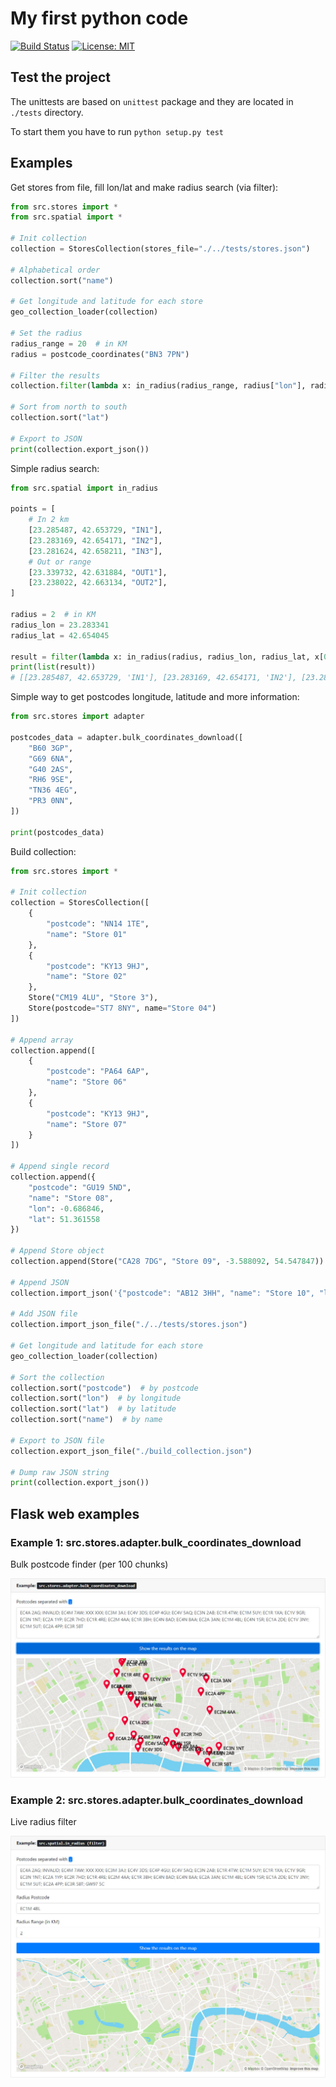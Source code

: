 # My first python code
[![Build Status](https://travis-ci.org/agavazov/python-postcodes.svg?branch=master)](https://travis-ci.org/agavazov/python-postcodes)
[![License: MIT](https://img.shields.io/badge/License-MIT-yellow.svg)](https://opensource.org/licenses/MIT)

## Test the project
The unittests are based on `unittest` package and they are located in `./tests` directory.

To start them you have to run `python setup.py test`

## Examples
Get stores from file, fill lon/lat and make radius search (via filter):
```python
from src.stores import *
from src.spatial import *

# Init collection
collection = StoresCollection(stores_file="./../tests/stores.json")

# Alphabetical order
collection.sort("name")

# Get longitude and latitude for each store
geo_collection_loader(collection)

# Set the radius
radius_range = 20  # in KM
radius = postcode_coordinates("BN3 7PN")

# Filter the results
collection.filter(lambda x: in_radius(radius_range, radius["lon"], radius["lat"], x.lon, x.lat))

# Sort from north to south
collection.sort("lat")

# Export to JSON
print(collection.export_json())
```

Simple radius search:
```python
from src.spatial import in_radius

points = [
    # In 2 km
    [23.285487, 42.653729, "IN1"],
    [23.283169, 42.654171, "IN2"],
    [23.281624, 42.658211, "IN3"],
    # Out or range
    [23.339732, 42.631884, "OUT1"],
    [23.238022, 42.663134, "OUT2"],
]

radius = 2  # in KM
radius_lon = 23.283341
radius_lat = 42.654045

result = filter(lambda x: in_radius(radius, radius_lon, radius_lat, x[0], x[1]), points)
print(list(result))
# [[23.285487, 42.653729, 'IN1'], [23.283169, 42.654171, 'IN2'], [23.281624, 42.658211, 'IN3']]
```

Simple way to get postcodes longitude, latitude and more information:
```python
from src.stores import adapter

postcodes_data = adapter.bulk_coordinates_download([
    "B60 3GP",
    "G69 6NA",
    "G40 2AS",
    "RH6 9SE",
    "TN36 4EG",
    "PR3 0NN",
])

print(postcodes_data)
```

Build collection:
```python
from src.stores import *

# Init collection
collection = StoresCollection([
    {
        "postcode": "NN14 1TE",
        "name": "Store 01"
    },
    {
        "postcode": "KY13 9HJ",
        "name": "Store 02"
    },
    Store("CM19 4LU", "Store 3"),
    Store(postcode="ST7 8NY", name="Store 04")
])

# Append array
collection.append([
    {
        "postcode": "PA64 6AP",
        "name": "Store 06"
    },
    {
        "postcode": "KY13 9HJ",
        "name": "Store 07"
    }
])

# Append single record
collection.append({
    "postcode": "GU19 5ND",
    "name": "Store 08",
    "lon": -0.686846,
    "lat": 51.361558
})

# Append Store object
collection.append(Store("CA28 7DG", "Store 09", -3.588092, 54.547847))

# Append JSON
collection.import_json('{"postcode": "AB12 3HH", "name": "Store 10", "lon": -2.082634, "lat": 57.10418}')

# Add JSON file
collection.import_json_file("./../tests/stores.json")

# Get longitude and latitude for each store
geo_collection_loader(collection)

# Sort the collection
collection.sort("postcode")  # by postcode
collection.sort("lon")  # by longitude
collection.sort("lat")  # by latitude
collection.sort("name")  # by name

# Export to JSON file
collection.export_json_file("./build_collection.json")

# Dump raw JSON string
print(collection.export_json())
```

## Flask web examples
### Example 1: src.stores.adapter.bulk_coordinates_download
Bulk postcode finder (per 100 chunks)

![png](https://raw.githubusercontent.com/agavazov/python-postcodes/master/examples/images/flask-example-1.jpg)

### Example 2: src.stores.adapter.bulk_coordinates_download
Live radius filter

![png](https://raw.githubusercontent.com/agavazov/python-postcodes/master/examples/images/flask-example-2.jpg)
